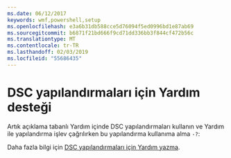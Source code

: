 ```yaml
---
ms.date: 06/12/2017
keywords: wmf,powershell,setup
ms.openlocfilehash: e3a6b31db588cce5d76094f5ed0996bd1e87ab69
ms.sourcegitcommit: b6871f21bd666f9cd71dd336bb3f844cf472b56c
ms.translationtype: MT
ms.contentlocale: tr-TR
ms.lasthandoff: 02/03/2019
ms.locfileid: "55686435"
---
```

# <a name="help-support-for-dsc-configurations"></a>DSC yapılandırmaları için Yardım desteği

Artık açıklama tabanlı Yardım içinde DSC yapılandırmaları kullanın ve Yardım ile yapılandırma işlev çağrılırken bu yapılandırma kullanıma alma `-?`:

Daha fazla bilgi için [DSC yapılandırmaları için Yardım yazma](https://msdn.microsoft.com/powershell/dsc/confighelp).
